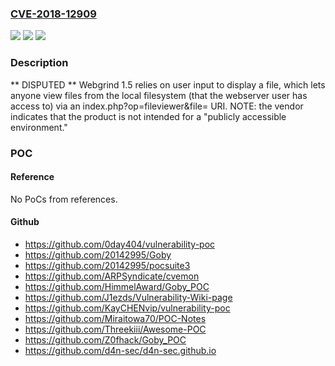 ### [CVE-2018-12909](https://cve.mitre.org/cgi-bin/cvename.cgi?name=CVE-2018-12909)
![](https://img.shields.io/static/v1?label=Product&message=n%2Fa&color=blue)
![](https://img.shields.io/static/v1?label=Version&message=n%2Fa&color=blue)
![](https://img.shields.io/static/v1?label=Vulnerability&message=n%2Fa&color=brighgreen)

### Description

** DISPUTED ** Webgrind 1.5 relies on user input to display a file, which lets anyone view files from the local filesystem (that the webserver user has access to) via an index.php?op=fileviewer&file= URI. NOTE: the vendor indicates that the product is not intended for a "publicly accessible environment."

### POC

#### Reference
No PoCs from references.

#### Github
- https://github.com/0day404/vulnerability-poc
- https://github.com/20142995/Goby
- https://github.com/20142995/pocsuite3
- https://github.com/ARPSyndicate/cvemon
- https://github.com/HimmelAward/Goby_POC
- https://github.com/J1ezds/Vulnerability-Wiki-page
- https://github.com/KayCHENvip/vulnerability-poc
- https://github.com/Miraitowa70/POC-Notes
- https://github.com/Threekiii/Awesome-POC
- https://github.com/Z0fhack/Goby_POC
- https://github.com/d4n-sec/d4n-sec.github.io

